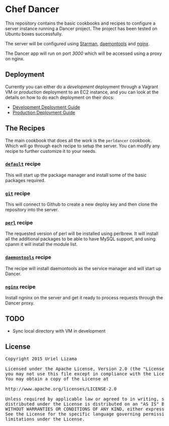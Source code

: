 # Chef Dancer

This repository contains the basic cookbooks and recipes to configure a server instance running a Dancer project. The project has been tested on Ubuntu boxes successfully.

The server will be configured using [Starman](https://metacpan.org/pod/Starman), [daemontools](https://cr.yp.to/daemontools.html) and [nginx](https://www.nginx.com/).

The Dancer app will run on port *3000* which will be accessed using a proxy on nginx.

## Deployment

Currently you can either do a *development* deployment through a Vagrant VM or *production* deployment to an EC2 instance, and you can look at the details on how to do each deployment on their docs:

* [Development Deployment Guide](./development/README.md)
* [Production Deployment Guide](./production/README.md)


## The Recipes

The main cookbook that does all the work is the `perldancer` cookbook. Which will go through each recipe to setup the server. You can modify any recipe to further customize it to your needs.

### [`default`](./cookbooks/perldancer/recipes/default.rb) recipe

This will start up the package manager and install some of the basic packages required.

### [`git`](./cookbooks/perldancer/recipes/git.rb)  recipe

This will connect to Github to create a new deploy key and then clone the repository into the server.

### [`perl`](./cookbooks/perldancer/recipes/perl.rb)  recipe

The requested version of perl will be installed using perlbrew. It will install all the additional packages to be able to have MySQL support, and using cpanm it will install the module list.

### [`daemontools`](./cookbooks/perldancer/recipes/daemontools.rb)  recipe

The recipe will install daemontools as the service manager and will start up Dancer.

### [`nginx`](./cookbooks/perldancer/recipes/nginx.rb)  recipe

Install ngninx on the server and get it ready to process requests through the Dancer proxy.

## TODO

- Sync local directory with VM in development

## License

<pre>
Copyright 2015 Uriel Lizama

Licensed under the Apache License, Version 2.0 (the "License");
you may not use this file except in compliance with the License.
You may obtain a copy of the License at

http://www.apache.org/licenses/LICENSE-2.0

Unless required by applicable law or agreed to in writing, software
distributed under the License is distributed on an "AS IS" BASIS,
WITHOUT WARRANTIES OR CONDITIONS OF ANY KIND, either express or implied.
See the License for the specific language governing permissions and
limitations under the License.
</pre>